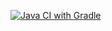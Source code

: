 [![Java CI with Gradle](https://github.com/Kseny22/Patterns2/actions/workflows/gradle.yml/badge.svg)](https://github.com/Kseny22/Patterns2/actions/workflows/gradle.yml)